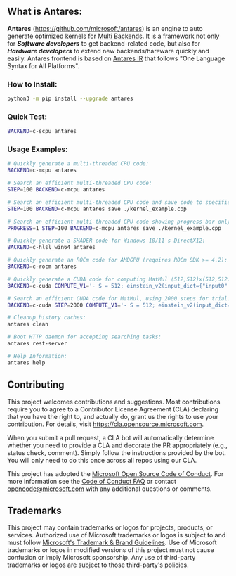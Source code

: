 ## What is Antares:

**Antares** (https://github.com/microsoft/antares) is an engine to auto generate optimized kernels for [Multi Backends](backends). It is a framework not only for ***Software developers*** to get backend-related code, but also for ***Hardware developers*** to extend new backends/hareware quickly and easily. Antares frontend is based on [Antares IR](AntaresIR.md) that follows "One Language Syntax for All Platforms".

### How to Install:

```sh
python3 -m pip install --upgrade antares
```

### Quick Test:

```sh
BACKEND=c-scpu antares
```

### Usage Examples:

```sh
# Quickly generate a multi-threaded CPU code:
BACKEND=c-mcpu antares

# Search an efficient multi-threaded CPU code:
STEP=100 BACKEND=c-mcpu antares

# Search an efficient multi-threaded CPU code and save code to specified location:
STEP=100 BACKEND=c-mcpu antares save ./kernel_example.cpp

# Search an efficient multi-threaded CPU code showing progress bar only:
PROGRESS=1 STEP=100 BACKEND=c-mcpu antares save ./kernel_example.cpp

# Quickly generate a SHADER code for Windows 10/11's DirectX12:
BACKEND=c-hlsl_win64 antares

# Quickly generate an ROCm code for AMDGPU (requires ROCm SDK >= 4.2):
BACKEND=c-rocm antares

# Quickly generate a CUDA code for computing MatMul (512,512)x(512,512) based on [Antares IR](AntaresIR.md) for NVIDIA GPU (requires NVIDIA CUDA SDK >= 10.0):
BACKEND=c-cuda COMPUTE_V1='- S = 512; einstein_v2(input_dict={"input0": {"dtype": "float32", "shape": [S, S]}, "input1": {"dtype": "float32", "shape": [S, S]}}, exprss="output0[N, M] +=! input0[N, K] * input1[K, M]")' antares

# Search an efficient CUDA code for MatMul, using 2000 steps for trial:
BACKEND=c-cuda STEP=2000 COMPUTE_V1='- S = 512; einstein_v2(input_dict={"input0": {"dtype": "float32", "shape": [S, S]}, "input1": {"dtype": "float32", "shape": [S, S]}}, exprss="output0[N, M] +=! input0[N, K] * input1[K, M]")' antares

# Cleanup history caches:
antares clean

# Boot HTTP daemon for accepting searching tasks:
antares rest-server

# Help Information:
antares help
```

## Contributing

This project welcomes contributions and suggestions.  Most contributions require you to agree to a
Contributor License Agreement (CLA) declaring that you have the right to, and actually do, grant us
the rights to use your contribution. For details, visit https://cla.opensource.microsoft.com.

When you submit a pull request, a CLA bot will automatically determine whether you need to provide
a CLA and decorate the PR appropriately (e.g., status check, comment). Simply follow the instructions
provided by the bot. You will only need to do this once across all repos using our CLA.

This project has adopted the [Microsoft Open Source Code of Conduct](https://opensource.microsoft.com/codeofconduct/).
For more information see the [Code of Conduct FAQ](https://opensource.microsoft.com/codeofconduct/faq/) or
contact [opencode@microsoft.com](mailto:opencode@microsoft.com) with any additional questions or comments.

## Trademarks

This project may contain trademarks or logos for projects, products, or services. Authorized use of Microsoft 
trademarks or logos is subject to and must follow 
[Microsoft's Trademark & Brand Guidelines](https://www.microsoft.com/en-us/legal/intellectualproperty/trademarks/usage/general).
Use of Microsoft trademarks or logos in modified versions of this project must not cause confusion or imply Microsoft sponsorship.
Any use of third-party trademarks or logos are subject to those third-party's policies.

